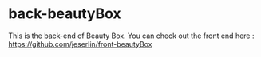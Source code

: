 # back-beautyBox

This is the back-end of Beauty Box.
You can check out the front end here : https://github.com/jeserlin/front-beautyBox

